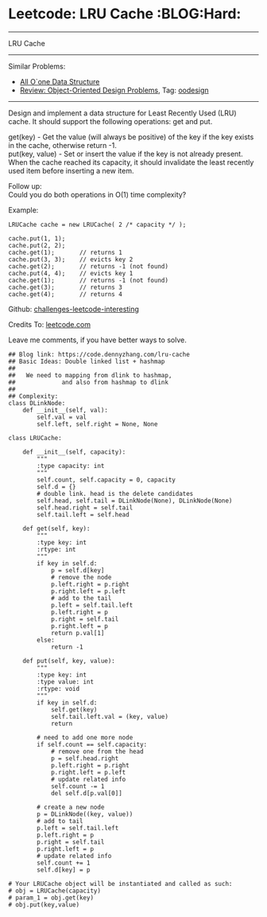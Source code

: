 # Leetcode: LRU Cache     :BLOG:Hard:


---

LRU Cache  

---

Similar Problems:  
-   [All O\`one Data Structure](https://code.dennyzhang.com/all-oone-data-structure)
-   [Review: Object-Oriented Design Problems](https://code.dennyzhang.com/review-oodesign), Tag: [oodesign](https://code.dennyzhang.com/tag/oodesign)

---

Design and implement a data structure for Least Recently Used (LRU) cache. It should support the following operations: get and put.  

get(key) - Get the value (will always be positive) of the key if the key exists in the cache, otherwise return -1.  
put(key, value) - Set or insert the value if the key is not already present. When the cache reached its capacity, it should invalidate the least recently used item before inserting a new item.  

Follow up:  
Could you do both operations in O(1) time complexity?  

Example:  

    LRUCache cache = new LRUCache( 2 /* capacity */ );
    
    cache.put(1, 1);
    cache.put(2, 2);
    cache.get(1);       // returns 1
    cache.put(3, 3);    // evicts key 2
    cache.get(2);       // returns -1 (not found)
    cache.put(4, 4);    // evicts key 1
    cache.get(1);       // returns -1 (not found)
    cache.get(3);       // returns 3
    cache.get(4);       // returns 4

Github: [challenges-leetcode-interesting](https://github.com/DennyZhang/challenges-leetcode-interesting/tree/master/lru-cache)  

Credits To: [leetcode.com](https://leetcode.com/problems/lru-cache/description/)  

Leave me comments, if you have better ways to solve.  

    ## Blog link: https://code.dennyzhang.com/lru-cache
    ## Basic Ideas: Double linked list + hashmap
    ##
    ##   We need to mapping from dlink to hashmap,
    ##             and also from hashmap to dlink
    ##
    ## Complexity:
    class DLinkNode:
        def __init__(self, val):
            self.val = val
            self.left, self.right = None, None
    
    class LRUCache:
    
        def __init__(self, capacity):
            """
            :type capacity: int
            """
            self.count, self.capacity = 0, capacity
            self.d = {}
            # double link. head is the delete candidates
            self.head, self.tail = DLinkNode(None), DLinkNode(None)
            self.head.right = self.tail
            self.tail.left = self.head
    
        def get(self, key):
            """
            :type key: int
            :rtype: int
            """
            if key in self.d:
                p = self.d[key]
                # remove the node
                p.left.right = p.right
                p.right.left = p.left
                # add to the tail
                p.left = self.tail.left
                p.left.right = p
                p.right = self.tail
                p.right.left = p
                return p.val[1]
            else:
                return -1
    
        def put(self, key, value):
            """
            :type key: int
            :type value: int
            :rtype: void
            """
            if key in self.d:
                self.get(key)
                self.tail.left.val = (key, value)
                return
    
            # need to add one more node
            if self.count == self.capacity:
                # remove one from the head
                p = self.head.right
                p.left.right = p.right
                p.right.left = p.left
                # update related info
                self.count -= 1
                del self.d[p.val[0]]
    
            # create a new node
            p = DLinkNode((key, value))
            # add to tail
            p.left = self.tail.left
            p.left.right = p
            p.right = self.tail
            p.right.left = p
            # update related info
            self.count += 1
            self.d[key] = p
    
    # Your LRUCache object will be instantiated and called as such:
    # obj = LRUCache(capacity)
    # param_1 = obj.get(key)
    # obj.put(key,value)